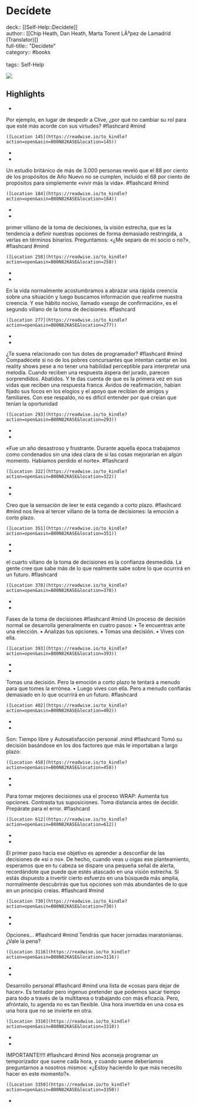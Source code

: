 # Decídete

deck:: [[Self-Help::Decídete]]\
author:: [[Chip Heath, Dan Heath, Marta Torent LÃ³pez de Lamadrid (Translator)]]\
full-title:: "Decídete"\
category:: #books\
\
tags:: Self-Help  

![](https://images-na.ssl-images-amazon.com/images/I/41w5J5Jx3JL._SL200_.jpg)

## Highlights
- 

Por ejemplo, en lugar de despedir a Clive, ¿por qué no cambiar su rol para que esté más acorde con sus virtudes? #flashcard  #mind 


    ([Location 145](https://readwise.io/to_kindle?action=open&asin=B00N82KASE&location=145))
-
- 

Un estudio británico de más de 3.000 personas reveló que el 88 por ciento de los propósitos de Año Nuevo no se cumplen, incluido el 68 por ciento de propósitos para simplemente «vivir más la vida». #flashcard  #mind 


    ([Location 184](https://readwise.io/to_kindle?action=open&asin=B00N82KASE&location=184))
-
- 

primer villano de la toma de decisiones, la visión estrecha, que es la tendencia a definir nuestras opciones de forma demasiado restringida, a verlas en términos binarios. Preguntamos: «¿Me separo de mi socio o no?», #flashcard  #mind 


    ([Location 258](https://readwise.io/to_kindle?action=open&asin=B00N82KASE&location=258))
-
- 

En la vida normalmente acostumbramos a abrazar una rápida creencia sobre una situación y luego buscamos información que reafirme nuestra creencia. Y ese hábito nocivo, llamado «sesgo de confirmación», es el segundo villano de la toma de decisiones. #flashcard 


    ([Location 277](https://readwise.io/to_kindle?action=open&asin=B00N82KASE&location=277))
-
- 
 ¿Te suena relacionado con tus dotes de programador? #flashcard  #mind 
    Compadécete si no de los pobres concursantes que intentan cantar en los reality shows pese a no tener una habilidad perceptible para interpretar una melodía. Cuando reciben una respuesta áspera del jurado, parecen sorprendidos. Abatidos. Y te das cuenta de que es la primera vez en sus vidas que reciben una respuesta franca. Ávidos de reafirmación, habían fijado sus focos en los elogios y el apoyo que recibían de amigos y familiares. Con ese respaldo, no es difícil entender por qué creían que tenían la oportunidad

    ([Location 293](https://readwise.io/to_kindle?action=open&asin=B00N82KASE&location=293))
-
- 

«Fue un año desastroso y frustrante. Durante aquella época trabajamos como condenados sin una idea clara de si las cosas mejorarían en algún momento. Habíamos perdido el norte». #flashcard 


    ([Location 322](https://readwise.io/to_kindle?action=open&asin=B00N82KASE&location=322))
-
- 
 Creo que la sensación de leer te está cegando a corto plazo. #flashcard  #mind 
    nos lleva al tercer villano de la toma de decisiones: la emoción a corto plazo.

    ([Location 351](https://readwise.io/to_kindle?action=open&asin=B00N82KASE&location=351))
-
- 

el cuarto villano de la toma de decisiones es la confianza desmedida. La gente cree que sabe más de lo que realmente sabe sobre lo que ocurrirá en un futuro. #flashcard 


    ([Location 378](https://readwise.io/to_kindle?action=open&asin=B00N82KASE&location=378))
-
- 
 Fases de la toma de decisiones #flashcard  #mind 
    Un proceso de decisión normal se desarrolla generalmente en cuatro pasos: • Te encuentras ante una elección. • Analizas tus opciones. • Tomas una decisión. • Vives con ella.

    ([Location 393](https://readwise.io/to_kindle?action=open&asin=B00N82KASE&location=393))
-
- 

Tomas una decisión. Pero la emoción a corto plazo te tentará a menudo para que tomes la errónea. • Luego vives con ella. Pero a menudo confiarás demasiado en lo que ocurrirá en un futuro. #flashcard 


    ([Location 402](https://readwise.io/to_kindle?action=open&asin=B00N82KASE&location=402))
-
- 
 Son: Tiempo libre y Autosatisfacción personal .mind #flashcard 
    Tomó su decisión basándose en los dos factores que más le importaban a largo plazo:

    ([Location 458](https://readwise.io/to_kindle?action=open&asin=B00N82KASE&location=458))
-
- 

Para tomar mejores decisiones usa el proceso WRAP: Aumenta tus opciones. Contrasta tus suposiciones. Toma distancia antes de decidir. Prepárate para el error. #flashcard 


    ([Location 612](https://readwise.io/to_kindle?action=open&asin=B00N82KASE&location=612))
-
- 

El primer paso hacia ese objetivo es aprender a desconfiar de las decisiones de «sí o no». De hecho, cuando veas u oigas ese planteamiento, esperamos que en tu cabeza se dispare una pequeña señal de alerta, recordándote que puede que estés atascado en una visión estrecha. Si estás dispuesto a invertir cierto esfuerzo en una búsqueda más amplia, normalmente descubrirás que tus opciones son más abundantes de lo que en un principio creías. #flashcard  #mind 


    ([Location 730](https://readwise.io/to_kindle?action=open&asin=B00N82KASE&location=730))
-
- 
 Opciones... #flashcard  #mind 
    Tendrás que hacer jornadas maratonianas. ¿Vale la pena?

    ([Location 3116](https://readwise.io/to_kindle?action=open&asin=B00N82KASE&location=3116))
-
- 
 Desarrollo personal #flashcard  #mind 
    una lista de «cosas para dejar de hacer». Es tentador pero ingenuo pretender que podemos sacar tiempo para todo a través de la multitarea o trabajando con más eficacia. Pero, afróntalo, tu agenda no es tan flexible. Una hora invertida en una cosa es una hora que no se invierte en otra.

    ([Location 3310](https://readwise.io/to_kindle?action=open&asin=B00N82KASE&location=3310))
-
- 
 IMPORTANTE!!!! #flashcard  #mind 
    Nos aconseja programar un temporizador que suene cada hora, y cuando suene deberíamos preguntarnos a nosotros mismos: «¿Estoy haciendo lo que más necesito hacer en este momento?».

    ([Location 3350](https://readwise.io/to_kindle?action=open&asin=B00N82KASE&location=3350))
-
